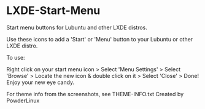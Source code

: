 # LXDE-Start-Menu
Start menu buttons for Lubuntu and other LXDE distros.

Use these icons to add a 'Start' or 'Menu' button to your Lubuntu or other LXDE distro.

To use:

Right click on your start menu icon >
Select 'Menu Settings' >
Select 'Browse' >
Locate the new icon & double click on it >
Select 'Close' >
Done! Enjoy your new eye candy.


For theme info from the screenshots, see THEME-INFO.txt
Created by PowderLinux
